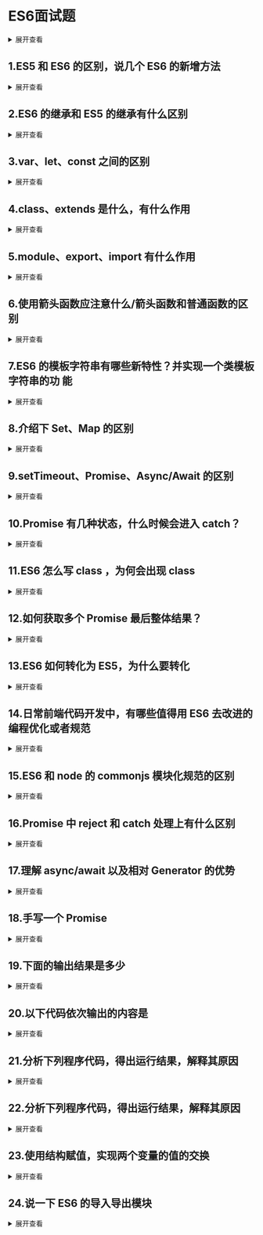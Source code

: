 # ES6面试题

<details>
<summary>展开查看</summary>
<pre></pre>    
</details>

## 1.**ES5 和 ES6 的区别，说几个 ES6 的新增方法**

<details>
<summary>展开查看</summary>
<pre>ES5 和 ES6 的区别 
ECMAScript5，即 ES5，是 ECMAScript 的第五次修订，于 2009 年完成标准化
ECMAScript6，即 ES6，是 ECMAScript 的第六次修订，于 2015 年完成，也称 ES2015
ES6 是继 ES5 之后的一次改进，相对于 ES5 更加简洁，提高了开发效率
ES6 的新增方法 1、新增声明命令 let 和 const
在 ES6 中通常用 let 和 const 来声明，let 表示变量、const 表示常量
1.1）特点
let 和 用
const 都是块级作用域。以{}代码块作为作用域范围 只能在代码块里面使
不存在变量提升，只能先声明再使用，否则会报错。语法上，称为“暂时性死区”
在同一个代码块内，不允许重复声明
const 声明的是一个只读常量，在声明时就需要赋值。（如果 const 的是一个对象，
对 象所包含的值是可以被修改的。抽象一点儿说，就是对象所指向的地址不能改变，而
变量成员是可以修改的。）
2、模板字符串（Template String）
用一对反引号(`)标识，它可以当作普通字符串使用，也可以用来定义多行字符串，也可以
在字符串中嵌入变量，js 表达式或函数，变量、js 表达式或函数需要写在${ }中。
3、函数的扩展
3.1）函数的默认参数
ES6 为参数提供了默认值。在定义函数时便初始化了这个参数，以便在参数没有被传递
黑马程序员-南京前端学科出品 www.itheima.com
第 107 页 共 227 页
进去时使用。
3.2）箭头函数
在 ES6 中，提供了一种简洁的函数写法，我们称作“箭头函数”。
3.2.1）写法
函数名=(形参)=>{……} 当函数体中只有一个表达式时，{}和 return 可
以省 略当函数体中形参只有一个时，()可以省略。
3.2.2）特点
箭头函数中的 this 始终指向箭头函数定义时的离 this 最近的一个函数，如果没有最
近的函数就指向 window。 
4、对象的扩展
4.1）属性的简写
ES6 允许在对象之中，直接写变量。这时，属性名为变量名, 属性值为变量 的值。
var foo = 'bar';
var baz = {foo}; //等同于 var baz = {foo: foo};
方法的简写。省略冒号与 function 关键字。
var o = {
method() {
return "Hello!";
}
};
// 等同于
var o = {
method: function() {
return "Hello!";
}
};
4.2）Object.keys()方法
获取对象的所有属性名或方法名（不包括原形的内容），返回一个数组。
var obj={name: "john", age: "21", getName: function () { alert(this.name)}};
console.log(Object.keys(obj)); // ["name", "age", "getName"]
console.log(Object.keys(obj).length); //3
console.log(Object.keys(["aa", "bb", "cc"])); //["0", "1", "2"]
console.log(Object.keys("abcdef")); //["0", "1", "2", "3", "4", "5"]
4.3）Object.assign ()
assign 方法将多个原对象的属性和方法都合并到了目标对象上面。可以接收多个参数，
第一个参数是目标对象，后面的都是源对象
var target = {}; //目标对象
var source1 = {name : 'ming', age: '19'}; //源对象 1
var source2 = {sex : '女'}; //源对象 2
var source3 = {sex : '男'}; //源对象 3，和 source2 中的对象有同名属性 sex
Object.assign(target,source1,source2,source3);
console.log(target); //{name : 'ming', age: '19', sex: '男'}
5、for...of 循环
var arr=["小林","小吴","小佳"];
for(var v of arr){
console.log(v);
}
//小林 //小吴 //小佳
6、import 和 export
ES6 标准中，JavaScript 原生支持模块(module)。这种将 JS 代码分割成不同功能的小块进
模块化，将不同功能的代码分别写在不同文件中，各模块只需导出公共接口部分，然后通过模块的导入的方式可以在其他地方使用
export 用于对外输出本模块（一个文件可以理解为一个模块）变量的接口
import 用于在一个模块中加载另一个含有 export 接口的模块
import 和 export 命令只能在模块的顶部，不能在代码块之中
7、Promise 对象
Promise 是异步编程的一种解决方案，将异步操作以同步操作的流程表达出来，避免了层层
嵌套的回调函数，要是为了解决异步处理回调地狱(也就是循环嵌套的问题)而产生的
Promise 构造函数包含一个参数和一个带有 resolve（解析）和 reject（拒绝）两个参数
的回调。在回调中执行一些操作（例如异步），如果一切都正常，则调用 resolve，否则调用
reject。 对于已经实例化过的 Promise 对象可以调用 Promise.then() 方法，传递 resolve 
和 reject 
前 Promise 对
方法作为回调。then()方法接收两个参数：onResolve 和 onReject，分别代表当
象在成功或失败时
Promise 的 3 种状态 
Fulfilled 为成功的状态，Rejected 为失败的状态，Pending 既不是 Fulfilld 也 不 是
Rejected 的状态，可以理解为 Promise 对象实例创建时候的初始状态
7、 解构赋值
8.1）数组的解构赋值
解构赋值是对赋值运算符的扩展。
是一种针对数组或者对象进行模式匹配，然后对其中的变量进行赋值。
在代码书写上简洁且易读，语义更加清晰明了；也方便了复杂对象中数据字段获取。
数组中的值会自动被解析到对应接收该值的变量中，数组的解构赋值要一一对应如果
有对应不上的就是 undefined
let [a, b, c] = [1, 2, 3]; 
// a = 1 // b = 2 // c = 3
8.2）对象的解构赋值
对象的解构赋值和数组的解构赋值其实类似，但是数组的数组成员是有序的
而对象的属性则是无序的，所以对象的解构赋值简单理解是等号的左边和右边的
结构相同
let { foo, bar } = { foo: 'aaa', bar: 'bbb' }; // foo = 'aaa' // bar = 'bbb' 
let { baz : foo } = { baz : 'ddd' }; // foo = 'ddd'
9、Set 数据结构
Set 数据结构，类似数组。所有的数据都是唯一的，没有重复的值。它本身是一个构造函数。
9.1）Set 属性和方法
Size（） 数据的长度
Add（） 添加某个值，返回 Set 结构本身。
Delete（） 删除某个值，返回一个布尔值，表示删除是否成功。
Has（） 查找某条数据，返回一个布尔值。
Clear（）清除所有成员，没有返回值。
9.2）主要应用场景：数组去重
10、class 
class 类的继承 ES6 中不再像 ES5 一样使用原型链实现继承，而是引入 Class 这个概念
ES6 所写的类相比于 ES5 的优点：
区别于函数，更加专业化（类似于 JAVA 中的类）
写法更加简便，更加容易实现类的继承
11、…
展开运算符可以将数组或对象里面的值展开；还可以将多个值收集为一个变量
12、async、await
使用 async/await, 搭配 Promise,可以通过编写形似同步的代码来处理异步流程, 提高代
码 的简洁性和可读性 async 用于申明一个 function 是异步的，而 await 用于等待一个异
步方法执行完成
13、修饰器
@decorator 是一个函数，用来修改类甚至于是方法的行为。修饰器本质就是编译时执行的
函 数
14、Symbol
Symbol 是一种基本类型。Symbol 通过调用 symbol 函数产生，它接收一个可选的名字参数，
该函数返回的 symbol 是唯一的
15、Proxy
Proxy 代理使用代理（Proxy）监听对象的操作，然后可以做一些相应事情</pre>    
</details>

## 2.**ES6 的继承和 ES5 的继承有什么区别**

<details>
<summary>展开查看</summary>
<pre>ES6 的继承和 ES5 的继承的区别 
ES5 的继承是通过原型或者是构造函数机制来实现
ES6 用过 class 关键字定义类，里面有构造方法，类之间通过 extends 关键字实现，子类必
须 在 constructor 方法中调用 super 方法</pre>    
</details>

## 3.**var、let、const 之间的区别**

<details>
<summary>展开查看</summary>
<pre>区别 
var 声明变量可以重复声明，而 let 不可以重复声明
var 是不受限于块级的，而 let 是受限于块级
var 会与 window 相映射（会挂一个属性），而 let 不与 window 相映射
var 可以在声明的上面访问变量，而 let 有暂存死区，在声明的上面访问变量会报错
const 声明之后必须赋值，否则会报错
const 定义不可变的量，改变了就会报错
const 和 let 一样不会与 window 相映射、支持块级作用域、在声明的上面访问变量会报错</pre>    
</details>

## 4.**class、extends 是什么，有什么作用**

<details>
<summary>展开查看</summary>
<pre>什么是 class，class 的作用
ES6 的 Class 可以看作只是一个 ES5 生成实例对象的构造函数的语法糖。
它参考了 java 语言，定义了一个类的概念，让对象原型写法更加清晰，对象实例化更像是
一种面向对象编程。
什么是 extends，extends 的作用
extends 是 ES6 引入的关键字，其本质仍然是构造函数+原型链的组合式继承。
class 类可以通过 extends 实现继承。
class 和 ES5 构造函数的不同点
1、类的内部定义的所有方法，都是不可枚举的。
2、ES6 的 class 类必须用 new 命令操作，而 ES5 的构造函数不用 new 也可以执行。
3、ES6 的 class 类不存在变量提升，必须先定义 class 之后才能实例化，不像 ES5 中可以
构造函数写在实例化之后。
4、ES5 的继承，实质是先创造子类的实例对象 this，然后再将父类的方法添加到 this 上 将
面。ES6 的继承机制完全不同，实质是先将父类实例对象的属性和方法，加到 this 上面（所以
必须先调用 super 方法），然后再用子类的构造函数修改 this。</pre>    
</details>

## 5.**module、export、import 有什么作用**

<details>
<summary>展开查看</summary>
<pre>module、export、import 是 ES6 用来统一前端模块化方案的设计思路和实现方案。
export、import 的出现统一了前端模块化的实现方案，整合规范了浏览器/服务端的模块化
方法，用来取代传统的 AMD/CMD、requireJS、seaJS、commondJS 等等一系列前端模块不同的
实现方案，使前端模块化更加统一规范，JS 也能更加能实现大型的应用程序开发。
import 引入的模块是静态加载（编译阶段加载）而不是动态加载（运行时加载）。
import 引入 export 导出的接口值是动态绑定关系，即通过该接口，可以取到模块内部实时
的值。</pre>    
</details>

## 6.**使用箭头函数应注意什么/箭头函数和普通函数的区别**

<details>
<summary>展开查看</summary>
<pre>区别 
用了箭头函数，this 就不是指向 window，而是父级（指向是可变的）
不能够使用 arguments 对象
不能用作构造函数，这就是说不能够使用 new 命令，否则会抛出一个错误
不可以使用 yield 命令，因此箭头函数不能用作 Generator 函数</pre>    
</details>

## 7.**ES6 的模板字符串有哪些新特性？并实现一个类模板字符串的功** 能

<details>
<summary>展开查看</summary>
<pre>模板字符串新特性 
基本的字符串格式化。将表达式嵌入字符串中进行拼接。用${}来界定
在 ES5 时我们通过反斜杠(/)来做多行字符串或者字符串一行行拼接。ES6 反引号(``)就能
决
类模板字符串的功能
实现一个类模板字符串的功能 解
let name = 'sunny';
let age = 21;
let str = '你好，${name} 已经 ${age}岁了'
str = str.replace(/\$\{([^}]*)\}/g,function(){
 return eval(arguments[1]);
})
console.log(str);//你好，sunny 已经 21 岁了</pre>    
</details>

## 8.**介绍下 Set、Map 的区别**

<details>
<summary>展开查看</summary>
<pre>区别 
应用场景 Set 用于数据重组，Map 用于数据储存
Set：
成员不能重复
只有键值没有键名，类似数组
可以遍历，方法有 add, delete,has
Map:
本质上是健值对的集合，类似集合
可以遍历，可以跟各种数据格式转换</pre>    
</details>

## 9.**setTimeout、Promise、Async/Await 的区别**

<details>
<summary>展开查看</summary>
<pre> 
事件循环中分为宏任务队列和微任务队列
宏任务（macrotask）：在新标准中叫 task
主要包括：script(整体代码)，setTimeout，setInterval，setImmediate，I/O，ui rendering
微任务（microtask）：在新标准中叫 jobs
主要包括：process.nextTick， Promise，MutationObserver（html5 新特性）
setTimeout、Promise、Async/Await 的区别
setTimeout 的回调函数放到宏任务队列里，等到执行栈清空以后执行
Promise.then 里的回调函数会放到相应宏任务的微任务队列里，等宏任务里面的同步代码执行完再执行
async 函数表示函数里面可能会有异步方法，await 后面跟一个表达式
async 方法执行时，遇到 await 会立即执行表达式，然后把表达式后面的代码放到微任务队
列里，让出执行栈让同步代码先执行</pre>    
</details>

## 10.**Promise 有几种状态，什么时候会进入 catch？**

<details>
<summary>展开查看</summary>
<pre>Promise 有几种状态
三个状态：pending、fulfilled、reject
两个过程：padding -> fulfilled、padding -> rejected
Promise 什么时候会进入 catch
当 pending 为 rejected 时，会进入 catch</pre>    
</details>

## 11.**ES6 怎么写 class ，为何会出现 class**

<details>
<summary>展开查看</summary>
<pre>什么是 class，class 的作用 
ES6 的 class 可以看作是一个语法糖，它的绝大部分功能 ES5 都可以做到，新的 class 写法
只 是让对象原型的写法更加清晰、更像面向对象编程的语法
ES6 怎么写 class 
//定义类
class Point { 
 constructor(x,y) { 
 //构造方法
 this.x = x; //this 关键字代表实例对象
 this.y = y; 
 } toString() {
 return '(' + this.x + ',' + this.y + ')'; 
 } }</pre>    
</details>

## 12.**如何获取多个 Promise 最后整体结果？**

<details>
<summary>展开查看</summary>
<pre>使用 Promise.all() 
Promise.all（）用于将多个 Promise 实例，包装成一个新的 Promise 实例
Promise.all（）接受一个数组作为参数，数组里的元素都是 Promise 对象的实例，如果不
是，就会先调用下面讲到的 Promise.resolve（），将参数转为 Promise 实例，再进一步处理。
黑马程序员-南京前端学科出品 www.itheima.com
第 112 页 共 227 页 （Promise.all（）方法的参数可以不是数组，但必须具有 Iterator 接口，且返回的每个成
员都是 Promise 实例。）
示例：var p =Promise.all([p1,p2,p3]) p 的状态由 p1、p2、p3 决定，分为两种情况。
当该数组里的所有 Promise 实例都进入 Fulfilled 状态：Promise.all**返回的实例才会变
成 Fulfilled 状态。并将 Promise 实例数组的所有返回值组成一个数组，传递给 Promise.all
返回实例的回调函数**。
当该数组里的某个 Promise 实例都进入 Rejected 状态：Promise.all 返回的实例会立即变
成Rejected 状态。并将第一个 rejected 的实例返回值传递给 Promise.all 返回实例的回调函</pre>    
</details>

## 13.**ES6 如何转化为 ES5，为什么要转化**

<details>
<summary>展开查看</summary>
<pre>ES6 语法为什么要转化 ES5 语法
ECMAScript2015，更新语法、规则、功能，浏览器对 ES6 的支持程度并不是很好，如果写了
ES6 的代码，需要运行在浏览器上的时候，需要将 ES6 的代码转成 ES5 的代码去浏览器上运
行。
Babel 是什么
babel 是一个 ES6 转码器，可以将 ES6 代码转为 ES5 代码，以便兼容那些还没支持 ES6
的 平台</pre>    
</details>

## 14.日常前端代码开发中，有哪些值得用 ES6 去改进的编程优化或者规范

<details>
<summary>展开查看</summary>
<pre>1、常用箭头函数来取代 var self = this;的做法。
2、常用 let 取代 var 命令。
3、常用数组/对象的结构赋值来命名变量，结构更清晰，语义更明确，可读性更好。
4、在长字符串多变量组合场合，用模板字符串来取代字符串累加，能取得更好地效果和阅
读体验。
5、用 class 类取代传统的构造函数，来生成实例化对象。
6、在大型应用开发中，要保持 module 模块化开发思维，分清模块之间的关系，常用 import、
export 方法。</pre>    
</details>

## 15.**ES6 和 node 的 commonjs 模块化规范的区别**

<details>
<summary>展开查看</summary>
<pre>ES6 是 js 的增强版，是 js 的语法规范，commonjs 都只是为了解决 js 文件之间的依赖和引
用 问题，所以是一种 js 的包管理规范，其中的代表是 node 遵循 commonjs 规范</pre>    
</details>

## 16.**Promise 中 reject 和 catch 处理上有什么区别**

<details>
<summary>展开查看</summary>
<pre>reject 是用来抛出异常，catch 是用来处理异常
reject 是 Promise 的方法，而 catch 是 Promise 实例的方法
reject 后的东西，一定会进入 then 中的第二个回调，如果 then 中没有写第二个回调，则
进入catch
网络异常（比如断网），会直接进入 catch 而不会进入 then 的第二个回调</pre>    
</details>

## 17.**理解 async/await 以及相对 Generator 的优势**

<details>
<summary>展开查看</summary>
<pre>理解 async await 
async await 是用来解决异步的，async 函数是 Generator 函数的语法糖
使用关键字 async 来表示，在函数内部使用 await 来表示异步
async 函数返回一个 Promise 对象，可以使用 then 方法添加回调函数
当函数执行的时候，一旦遇到 await 就会先返回，等到异步操作完成，再接着执行函数体内
后面的语句
async 较 Generator 的优势
1、内置执行器
Generator 函数的执行必须依靠执行器，而 Aysnc 函数自带执行器，调用方式跟普通函数的调用一样
2、更好的语义
async 和 await 相较于 * 和 yield 更加语义化
3、更广的适用性
yield 命令后面只能是 Thunk 函数或 Promise 对象，async 函数的 await 后面可以是
Promise 也可以是原始类型的值
4、返回值是 Promise
async 函数返回的是 Promise 对象，比 Generator 函数返回的 Iterator 对象 方便，可
以直接使 用 then() 方法进行调用
generator 函数就是一个封装的异步任务，也就是异步任务的容器，执行 Generator 函数
会返回一个遍历器对象,async 函数的实现，就是将 Generator 函数和自动执行器，包装在一个
函 数里</pre>    
</details>

## 18.**手写一个 Promise**

<details>
<summary>展开查看</summary>
<pre>var Promise = new Promise((resolve, reject) => {
 if (操作成功) {
 resolve(value)
 } else {
 reject(error)
 }
})
Promise.then(function (value) {
 // success
}, function (value) {
 // failure
})
如果是要自己模拟一个
function MyPromise(fn){ 
this.callBackFnArr = []; // 2. 用来装 then 里的回调函数
const resolve = (value) => {
setTimeout(() => { // 6. 在这里改装, 确保在 then 调用后, 再执行这里
this.callBackFnArr.map(v => v(value)); // 5. 遍历数组里 then 里
的回调函数执行(注意代码执行顺序, 这时候 pro.then()还没执行呢)
});
}
fn(resolve); 
}
MyPromise.prototype.then = function(thenFn){ // 1. 定义 then 方法, 把 then 里要执
行的函数加入到数组中
this.callBackFnArr.push(thenFn);
}
let pro = new MyPromise(resolve => { // 3. 这里的回调函数马上执行
resolve(123); // 4. 调用 4 行内部 resolve 触发
});
pro.then(result => { // ? 此时还没有添加 then 函数, 上面就走完了
console.log(result);
})</pre>    
</details>

## 19.**下面的输出结果是多少**

<details>
<summary>展开查看</summary>
<pre>const Promise = new Promise((resolve, reject) => {
 console.log(2);
 resolve();
 console.log(333);
})
Promise.then(() => {
 console.log(666);
})
console.log(888);
解析：Promise 新建后立即执行，所以会先输出 2，333，而 Promise.then()内部的代码在
当次 事件循环的 结尾 立刻执行 ，所以会继续输出 888，最后输出 666</pre>    
</details>

## 20.**以下代码依次输出的内容是**

<details>
<summary>展开查看</summary>
<pre>setTimeout(function () {
 console.log(1)
}, 0);
new Promise(function executor(resolve) {
 console.log(2);
 for (var i = 0; i < 10000; i++) {
 i == 9999 && resolve();
 }
 console.log(3);
}).then(function () {
 console.log(4);
});
console.log(5);
解析：首先先碰到一个 setTimeout，于是会先设置一个定时，在定时结束后将传递这个函
数 放到任务队列里面，因此开始肯定不会输出 1 。
然后是一个 Promise，里面的函数是直接执行的，因此应该直接输出 2 3 。
然后，Promise 的 then 应当会放到当前 tick 的最后，但是还是在当前 tick 中。
因此，应当先输出 5，然后再输出 4 ， 最后在到下一个 tick，就是 1 。</pre>    
</details>

## 21.**分析下列程序代码，得出运行结果，解释其原因**

<details>
<summary>展开查看</summary>
<pre>const Promise = new Promise((resolve, reject) => {
 console.log(1)
 resolve()
 console.log(2)
})
Promise.then(() => {
 console.log(3)
})
console.log(4)
运行结果：1 2 4 3
解析：Promise 构造函数是同步执行的，Promise.then 中的函数是异步执行的。</pre>    
</details>

## 22.**分析下列程序代码，得出运行结果，解释其原因**

<details>
<summary>展开查看</summary>
<pre>const Promise = new Promise((resolve, reject) => {
 resolve('success1')
 reject('error')
 resolve('success2')
})
Promise
 .then((res) => {
 console.log('then: ', res)
 })
 .catch((err) => {
 console.log('catch: ', err)
 })
运行结果：then: success1
解析：构造函数中的 resolve 或 reject 只有第一次执行有效，多次调用没有任何作用，
呼 应代码二结论：Promise 状态一旦改变则不能再变。</pre>    
</details>

## 23.**使用结构赋值，实现两个变量的值的交换**

<details>
<summary>展开查看</summary>
<pre>let a = 1;
let b = 2;
[a,b] = [b,a];</pre>    
</details>

## 24.**说一下 ES6 的导入导出模块**

<details>
<summary>展开查看</summary>
<pre>导入模块 
通过 import 关键字
// 只导入一个
import {sum} from "./example.js"
// 导入多个
import {sum,multiply,time} from "./exportExample.js"
// 导入一整个模块
import * as example from "./exportExample.js"
导出模块 
导出通过 export 关键字
//可以将 export 放在任何变量,函数或类声明的前面
export var firstName = 'Chen';
export var lastName = 'Sunny';
export var year = 1998;
//也可以使用大括号指定所要输出的一组变量
var firstName = 'Chen';
var lastName = 'Sunny';
var year = 1998;
export {firstName, lastName, year};
//使用 export default 时，对应的 import 语句不需要使用大括号
let bosh = function crs(){}
export default bosh;
import crc from 'crc';
//不使用 export default 时，对应的 import 语句需要使用大括号
let bosh = function crs(){}
export bosh;
import {crc} from 'crc';</pre>    
</details>

